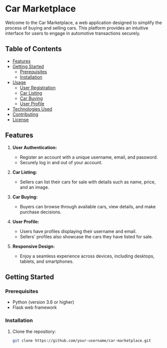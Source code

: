 # Car Marketplace

Welcome to the Car Marketplace, a web application designed to simplify the process of buying and selling cars. This platform provides an intuitive interface for users to engage in automotive transactions securely.

## Table of Contents
- [Features](#features)
- [Getting Started](#getting-started)
  - [Prerequisites](#prerequisites)
  - [Installation](#installation)
- [Usage](#usage)
  - [User Registration](#user-registration)
  - [Car Listing](#car-listing)
  - [Car Buying](#car-buying)
  - [User Profile](#user-profile)
- [Technologies Used](#technologies-used)
- [Contributing](#contributing)
- [License](#license)

## Features

1. **User Authentication:**
   - Register an account with a unique username, email, and password.
   - Securely log in and out of your account.

2. **Car Listing:**
   - Sellers can list their cars for sale with details such as name, price, and an image.

3. **Car Buying:**
   - Buyers can browse through available cars, view details, and make purchase decisions.

4. **User Profile:**
   - Users have profiles displaying their username and email.
   - Sellers' profiles also showcase the cars they have listed for sale.

5. **Responsive Design:**
   - Enjoy a seamless experience across devices, including desktops, tablets, and smartphones.

## Getting Started

### Prerequisites

- Python (version 3.6 or higher)
- Flask web framework

### Installation

1. Clone the repository:

   ```bash
   git clone https://github.com/your-username/car-marketplace.git

